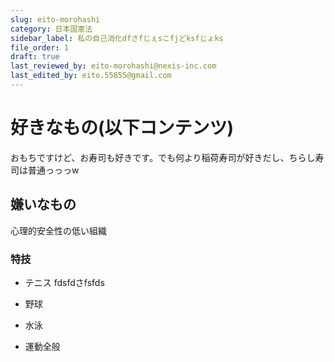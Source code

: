 ```yaml
---
slug: eito-morohashi
category: 日本国憲法
sidebar_label: 私の自己消化dfさfじぇsこfjどksfじょks
file_order: 1
draft: true
last_reviewed_by: eito-morohashi@nexis-inc.com
last_edited_by: eito.55855@gmail.com
---
```

# 好きなもの(以下コンテンツ)

おもちですけど、お寿司も好きです。でも何より稲荷寿司が好きだし、ちらし寿司は普通っっっw

## 嫌いなもの

心理的安全性の低い組織

### 特技

*   テニス
    fdsfdさfsfds
*   野球
    
*   水泳
    
*   運動全般
